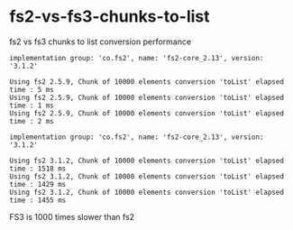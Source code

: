 # fs2-vs-fs3-chunks-to-list
fs2 vs fs3 chunks to list conversion performance

    implementation group: 'co.fs2', name: 'fs2-core_2.13', version: '3.1.2'

    Using fs2 2.5.9, Chunk of 10000 elements conversion 'toList' elapsed time : 5 ms
    Using fs2 2.5.9, Chunk of 10000 elements conversion 'toList' elapsed time : 1 ms
    Using fs2 2.5.9, Chunk of 10000 elements conversion 'toList' elapsed time : 2 ms

    implementation group: 'co.fs2', name: 'fs2-core_2.13', version: '3.1.2'
    
    Using fs2 3.1.2, Chunk of 10000 elements conversion 'toList' elapsed time : 1518 ms
    Using fs2 3.1.2, Chunk of 10000 elements conversion 'toList' elapsed time : 1429 ms
    Using fs2 3.1.2, Chunk of 10000 elements conversion 'toList' elapsed time : 1455 ms

FS3 is 1000 times slower than fs2